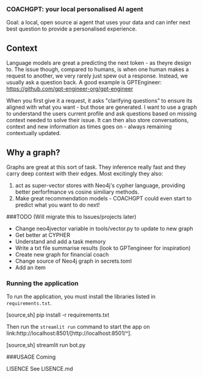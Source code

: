 ### COACHGPT: your local personalised AI agent

Goal: a local, open source ai agent that uses your data and can infer next best question to provide a personalised experience.

## Context
Language models are great a predicting the next token - as theyre design to. 
The issue though, compared to humans, is when one human makes a request to another, we very rarely just spew out a response.
Instead, we usually ask a question back.
A good example is GPTEngineer: https://github.com/gpt-engineer-org/gpt-engineer

When you first give it a request, it asks "clarifying questions" to ensure its aligned with what you want - but those are generated. 
I want to use a graph to understand the users current profile and ask questions based on missing context needed to solve their issue.
It can then also store conversations, context and new information as times goes on - always remaining contextually updated.

## Why a graph?
Graphs are great at this sort of task. They inference really fast and they carry deep context with their edges.
Most excitingly they also:
1. act as super-vector stores with Neo4j's cypher language, providing better perforfmance vs cosine similiary methods.
2. Make great recommendation models - COACHGPT could even start to predict what you want to do next!

###TODO
(Will migrate this to Issues/projects later)

- Change neo4jvector variable in tools/vector.py to update to new graph
- Get better at CYPHER
- Understand and add a task memory
- Write a txt file summarise results (look to GPTengineer for inspiration)
- Create new graph for financial coach
- Change source of Neo4j graph in secrets.toml
- Add an item

### Running the application

To run the application, you must install the libraries listed in `requirements.txt`.

[source,sh]
pip install -r requirements.txt


Then run the `streamlit run` command to start the app on link:http://localhost:8501/[http://localhost:8501/^].

[source,sh]
streamlit run bot.py

###USAGE 
Coming

LISENCE 
See LISENCE.md